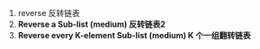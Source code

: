 1. reverse 反转链表
2. **Reverse a Sub-list (medium) 反转链表2**
3. **Reverse every K-element Sub-list (medium) K 个一组翻转链表**
